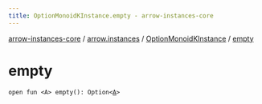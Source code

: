 ```yaml
---
title: OptionMonoidKInstance.empty - arrow-instances-core
---
```


[arrow-instances-core](../../index.html) / [arrow.instances](../index.html) / [OptionMonoidKInstance](index.html) / [empty](./empty.html)

# empty

`open fun <A> empty(): Option<`[`A`](empty.html#A)`>`